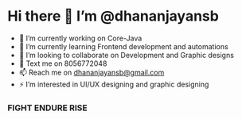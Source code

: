 # Hi there 👋 I’m @dhananjayansb


- 🔭 I’m currently working on Core-Java 
- 🌱 I’m currently learning Frontend development and automations
- 🤔 I’m looking to collaborate on Development and Graphic designs
- 💬 Text me on 8056772048
- 📫 Reach me on dhananjayansb@gmail.com
- ⚡ I’m interested in UI/UX designing and graphic designing
### FIGHT ENDURE RISE
